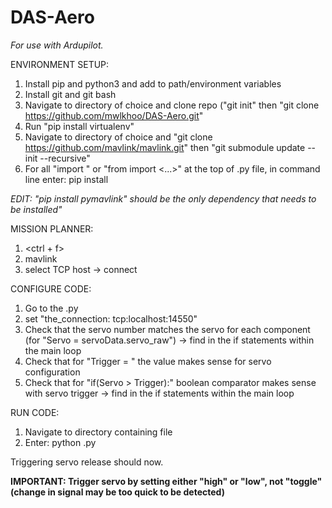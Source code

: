 # DAS-Aero

*For use with Ardupilot.*

ENVIRONMENT SETUP:
1. Install pip and python3 and add to path/environment variables
2. Install git and git bash
3. Navigate to directory of choice and clone repo ("git init" then "git clone https://github.com/mwlkhoo/DAS-Aero.git"
4. Run "pip install virtualenv"
5. Navigate to directory of choice and "git clone https://github.com/mavlink/mavlink.git" then "git submodule update --init --recursive"
6. For all "import <dependecy>" or "from <dependency> import <...>" at the top of .py file, in command line enter: pip install <dependency> 

*EDIT: "pip install pymavlink" should be the only dependency that needs to be installed"*

MISSION PLANNER:
1. <ctrl + f>
2. mavlink
3. select TCP host -> connect

CONFIGURE CODE:
1. Go to the <file>.py
2. set "the_connection: tcp:localhost:14550"
3. Check that the servo number matches the servo for each component (for "<component>Servo = servoData.servo<number>_raw") -> find in the if statements within the main loop 
4. Check that for "<component>Trigger = <value>" the value makes sense for servo configuration
5. Check that for "if(<component>Servo > <component>Trigger):" boolean comparator makes sense with servo trigger -> find in the if statements within the main loop 

RUN CODE: 
1. Navigate to directory containing file
2. Enter: python <file>.py

Triggering servo release should now. 

**IMPORTANT: Trigger servo by setting either "high" or "low", not "toggle" (change in signal may be too quick to be detected)**
